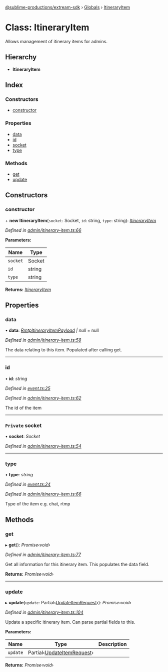[@sublime-productions/extream-sdk](../README.md) › [Globals](../globals.md) › [ItineraryItem](itineraryitem.md)

# Class: ItineraryItem

Allows management of itinerary items for admins.

## Hierarchy

* **ItineraryItem**

## Index

### Constructors

* [constructor](itineraryitem.md#constructor)

### Properties

* [data](itineraryitem.md#data)
* [id](itineraryitem.md#id)
* [socket](itineraryitem.md#private-socket)
* [type](itineraryitem.md#type)

### Methods

* [get](itineraryitem.md#get)
* [update](itineraryitem.md#update)

## Constructors

###  constructor

\+ **new ItineraryItem**(`socket`: Socket, `id`: string, `type`: string): *[ItineraryItem](itineraryitem.md)*

*Defined in [admin/itinerary-item.ts:66](https://github.com/Extream-SaaS/ex-sdk/blob/8500e87/src/admin/itinerary-item.ts#L66)*

**Parameters:**

Name | Type |
------ | ------ |
`socket` | Socket |
`id` | string |
`type` | string |

**Returns:** *[ItineraryItem](itineraryitem.md)*

## Properties

###  data

• **data**: *[RmtpItineraryItemPayload](../interfaces/rmtpitineraryitempayload.md) | null* = null

*Defined in [admin/itinerary-item.ts:58](https://github.com/Extream-SaaS/ex-sdk/blob/8500e87/src/admin/itinerary-item.ts#L58)*

The data relating to this item. Populated after calling get.

___

###  id

• **id**: *string*

*Defined in [event.ts:25](https://github.com/Extream-SaaS/ex-sdk/blob/8500e87/src/event.ts#L25)*

*Defined in [admin/itinerary-item.ts:62](https://github.com/Extream-SaaS/ex-sdk/blob/8500e87/src/admin/itinerary-item.ts#L62)*

The id of the item

___

### `Private` socket

• **socket**: *Socket*

*Defined in [admin/itinerary-item.ts:54](https://github.com/Extream-SaaS/ex-sdk/blob/8500e87/src/admin/itinerary-item.ts#L54)*

___

###  type

• **type**: *string*

*Defined in [event.ts:24](https://github.com/Extream-SaaS/ex-sdk/blob/8500e87/src/event.ts#L24)*

*Defined in [admin/itinerary-item.ts:66](https://github.com/Extream-SaaS/ex-sdk/blob/8500e87/src/admin/itinerary-item.ts#L66)*

Type of the item e.g. chat, rtmp

## Methods

###  get

▸ **get**(): *Promise‹void›*

*Defined in [admin/itinerary-item.ts:77](https://github.com/Extream-SaaS/ex-sdk/blob/8500e87/src/admin/itinerary-item.ts#L77)*

Get all information for this itinerary item. This populates the data field.

**Returns:** *Promise‹void›*

___

###  update

▸ **update**(`update`: Partial‹[UpdateItemRequest](../globals.md#updateitemrequest)›): *Promise‹void›*

*Defined in [admin/itinerary-item.ts:104](https://github.com/Extream-SaaS/ex-sdk/blob/8500e87/src/admin/itinerary-item.ts#L104)*

Update a specific itinerary item. Can parse partial fields to this.

**Parameters:**

Name | Type | Description |
------ | ------ | ------ |
`update` | Partial‹[UpdateItemRequest](../globals.md#updateitemrequest)› |   |

**Returns:** *Promise‹void›*

